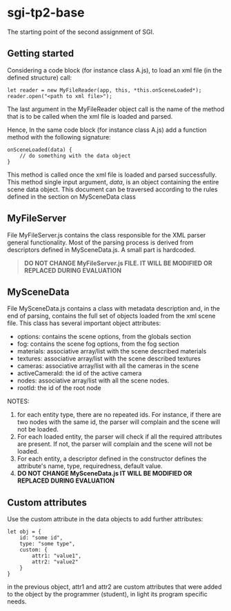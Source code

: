 # sgi-tp2-base

The starting point of the second assignment of SGI.

## Getting started

Considering a code block (for instance class A.js), to load an xml file (in the defined structure) call:

    let reader = new MyFileReader(app, this, *this.onSceneLoaded*);
    reader.open("<path to xml file>");

The last argument in the MyFileReader object call is the name of the method that is to be called when the xml file is loaded and parsed.

Hence, In the same code block (for instance class A.js) add a function method with the following signature:

    onSceneLoaded(data) {
        // do something with the data object
    }

This method is called once the xml file is loaded and parsed successfully. This method single input argument, _data_, is an object containing the entire scene data object. This document can be traversed according to the rules defined in the section on MySceneData class

## MyFileServer

File MyFileServer.js contains the class responsible for the XML parser general functionality. Most of the parsing process is derived from descriptors defined in MySceneData.js. A small part is hardcoded.

> **DO NOT CHANGE MyFileServer.js FILE. IT WILL BE MODIFIED OR REPLACED DURING EVALUATION**

## MySceneData

File MySceneData.js contains a class with metadata description and, in the end of parsing, contains the full set of objects loaded from the xml scene file. This class has several important object attributes:

- options: contains the scene options, from the globals section
- fog: contains the scene fog options, from the fog section
- materials: associative array/list with the scene described materials
- textures: associative array/list with the scene described textures
- cameras: associative array/list with all the cameras in the scene
- activeCameraId: the id of the active camera
- nodes: associative array/list with all the scene nodes.
- rootId: the id of the root node

NOTES:

1. for each entity type, there are no repeated ids. For instance, if there are two nodes with the same id, the parser will complain and the scene will not be loaded.
2. For each loaded entity, the parser will check if all the required attributes are present. If not, the parser will complain and the scene will not be loaded.
3. For each entity, a descriptor defined in the constructor defines the attribute's name, type, requiredness, default value.
4. **DO NOT CHANGE MySceneData.js IT WILL BE MODIFIED OR REPLACED DURING EVALUATION**

## Custom attributes

Use the custom attribute in the data objects to add further attributes:

    let obj = {
        id: "some id",
        type: "some type",
        custom: {
            attr1: "value1",
            attr2: "value2"
        }
    }

in the previous object, attr1 and attr2 are custom attributes that were added to the object by the programmer (student), in light its program specific needs.

